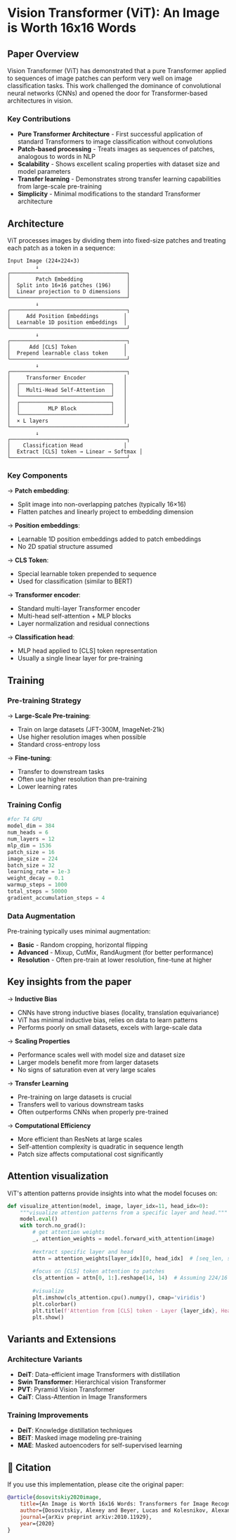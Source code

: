 # Vision Transformer (ViT): An Image is Worth 16x16 Words

## Paper Overview

Vision Transformer (ViT) has demonstrated that a pure Transformer applied to sequences of image patches can perform very well on image classification tasks. This work challenged the dominance of convolutional neural networks (CNNs) and opened the door for Transformer-based architectures in vision.

### Key Contributions

- **Pure Transformer Architecture** - First successful application of standard Transformers to image classification without convolutions
- **Patch-based processing** - Treats images as sequences of patches, analogous to words in NLP
- **Scalability** - Shows excellent scaling properties with dataset size and model parameters
- **Transfer learning** - Demonstrates strong transfer learning capabilities from large-scale pre-training
- **Simplicity** - Minimal modifications to the standard Transformer architecture

## Architecture

ViT processes images by dividing them into fixed-size patches and treating each patch as a token in a sequence:

```
Input Image (224×224×3)
         ↓
┌─────────────────────────────────────┐
│        Patch Embedding              │
│  Split into 16×16 patches (196)     │
│  Linear projection to D dimensions  │
└─────────────────────────────────────┘
         ↓
┌─────────────────────────────────────┐
│     Add Position Embeddings        │
│  Learnable 1D position embeddings  │
└─────────────────────────────────────┘
         ↓
┌─────────────────────────────────────┐
│      Add [CLS] Token               │
│  Prepend learnable class token     │
└─────────────────────────────────────┘
         ↓
┌─────────────────────────────────────┐
│     Transformer Encoder            │
│  ┌─────────────────────────────┐   │
│  │  Multi-Head Self-Attention  │   │
│  └─────────────────────────────┘   │
│  ┌─────────────────────────────┐   │
│  │         MLP Block           │   │
│  └─────────────────────────────┘   │
│  × L layers                        │
└─────────────────────────────────────┘
         ↓
┌─────────────────────────────────────┐
│    Classification Head             │
│  Extract [CLS] token → Linear → Softmax │
└─────────────────────────────────────┘
```

### Key Components

→ **Patch embedding**: 
   - Split image into non-overlapping patches (typically 16×16)
   - Flatten patches and linearly project to embedding dimension

→ **Position embeddings**: 
   - Learnable 1D position embeddings added to patch embeddings
   - No 2D spatial structure assumed

→ **CLS Token**: 
   - Special learnable token prepended to sequence
   - Used for classification (similar to BERT)

→ **Transformer encoder**: 
   - Standard multi-layer Transformer encoder
   - Multi-head self-attention + MLP blocks
   - Layer normalization and residual connections

→ **Classification head**: 
   - MLP head applied to [CLS] token representation
   - Usually a single linear layer for pre-training

## Training

### Pre-training Strategy

→ **Large-Scale Pre-training**: 
   - Train on large datasets (JFT-300M, ImageNet-21k)
   - Use higher resolution images when possible
   - Standard cross-entropy loss

→ **Fine-tuning**: 
   - Transfer to downstream tasks
   - Often use higher resolution than pre-training
   - Lower learning rates

### Training Config

```python
#for T4 GPU
model_dim = 384  
num_heads = 6
num_layers = 12
mlp_dim = 1536
patch_size = 16
image_size = 224
batch_size = 32 
learning_rate = 1e-3
weight_decay = 0.1
warmup_steps = 1000  
total_steps = 50000  
gradient_accumulation_steps = 4 
```

### Data Augmentation

Pre-training typically uses minimal augmentation:
- **Basic** - Random cropping, horizontal flipping
- **Advanced** - Mixup, CutMix, RandAugment (for better performance)
- **Resolution** - Often pre-train at lower resolution, fine-tune at higher


## Key insights from the paper

→ **Inductive Bias**
- CNNs have strong inductive biases (locality, translation equivariance)
- ViT has minimal inductive bias, relies on data to learn patterns
- Performs poorly on small datasets, excels with large-scale data

→ **Scaling Properties**
- Performance scales well with model size and dataset size
- Larger models benefit more from larger datasets
- No signs of saturation even at very large scales

→ **Transfer Learning**
- Pre-training on large datasets is crucial
- Transfers well to various downstream tasks
- Often outperforms CNNs when properly pre-trained

→ **Computational Efficiency**
- More efficient than ResNets at large scales
- Self-attention complexity is quadratic in sequence length
- Patch size affects computational cost significantly

## Attention visualization

ViT's attention patterns provide insights into what the model focuses on:

```python
def visualize_attention(model, image, layer_idx=11, head_idx=0):
    """visualize attention patterns from a specific layer and head."""
    model.eval()
    with torch.no_grad():
        # get attention weights
        _, attention_weights = model.forward_with_attention(image)
        
        #extract specific layer and head
        attn = attention_weights[layer_idx][0, head_idx]  # [seq_len, seq_len]
        
        #focus on [CLS] token attention to patches
        cls_attention = attn[0, 1:].reshape(14, 14)  # Assuming 224/16 = 14
        
        #visualize
        plt.imshow(cls_attention.cpu().numpy(), cmap='viridis')
        plt.colorbar()
        plt.title(f'Attention from [CLS] token - Layer {layer_idx}, Head {head_idx}')
        plt.show()
```

## Variants and Extensions

### Architecture Variants
- **DeiT**: Data-efficient image Transformers with distillation
- **Swin Transformer**: Hierarchical vision Transformer
- **PVT**: Pyramid Vision Transformer
- **CaiT**: Class-Attention in Image Transformers

### Training Improvements
- **DeiT**: Knowledge distillation techniques
- **BEiT**: Masked image modeling pre-training
- **MAE**: Masked autoencoders for self-supervised learning

## 📄 Citation

If you use this implementation, please cite the original paper:

```bibtex
@article{dosovitskiy2020image,
    title={An Image is Worth 16x16 Words: Transformers for Image Recognition at Scale},
    author={Dosovitskiy, Alexey and Beyer, Lucas and Kolesnikov, Alexander and Weissenborn, Dirk and Zhai, Xiaohua and Unterthiner, Thomas and Dehghani, Mostafa and Minderer, Matthias and Heigold, Georg and Gelly, Sylvain and others},
    journal={arXiv preprint arXiv:2010.11929},
    year={2020}
}
```
